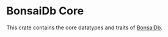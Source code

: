 # BonsaiDb Core

This crate contains the core datatypes and traits of [BonsaiDb](https://bonsaidb.io).
